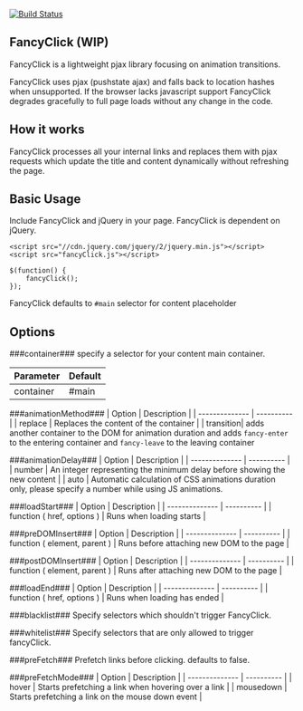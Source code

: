 [![Build Status](https://travis-ci.org/morsdyce/fancyClick.svg?branch=master)](https://travis-ci.org/morsdyce/fancyClick)

## FancyClick (WIP) ##

FancyClick is a lightweight pjax library focusing on animation transitions.

FancyClick uses pjax (pushstate ajax) and falls back to location hashes when unsupported.
If the browser lacks javascript support FancyClick degrades gracefully to full page loads without any change in the code.

## How it works ##

FancyClick processes all your internal links and replaces them with pjax requests which update the title and content dynamically without refreshing the page.

## Basic Usage ##

Include FancyClick and jQuery in your page. FancyClick is dependent on jQuery.

    <script src="//cdn.jquery.com/jquery/2/jquery.min.js"></script>
    <script src="fancyClick.js"></script>

    $(function() {
	    fancyClick();
    });

FancyClick defaults to `#main` selector for content placeholder

## Options ##

###container###
specify a selector for your content main container.

| Parameter | Default |
| -------------- | ---------- |
| container | #main |

###animationMethod###
| Option | Description |
| -------------- | ---------- | 
| replace | Replaces the content of the container |
| transition| adds another container to the DOM for animation duration and adds `fancy-enter` to the entering container and `fancy-leave` to the leaving container

###animationDelay###
| Option | Description |
| -------------- | ---------- | 
| number | An integer representing the minimum delay before showing the new content |
| auto | Automatic calculation of CSS animations duration only, please specify a number while using JS animations.


###loadStart### 
| Option | Description |
| -------------- | ---------- | 
| function ( href, options ) | Runs when loading starts |


###preDOMInsert### 
| Option | Description |
| -------------- | ---------- | 
| function ( element, parent ) | Runs before attaching new DOM to the page |

###postDOMInsert###
| Option | Description |
| -------------- | ---------- | 
| function ( element, parent ) | Runs after attaching new DOM to the page |

###loadEnd###
| Option | Description |
| -------------- | ---------- | 
| function ( href, options ) | Runs when loading has ended |

###blacklist###
Specify selectors which shouldn't trigger FancyClick.

###whitelist###
Specify selectors that are only allowed to trigger fancyClick.

###preFetch###
Prefetch links before clicking. defaults to false.

###preFetchMode###
| Option | Description |
| -------------- | ---------- | 
| hover | Starts prefetching a link when hovering over a link |
| mousedown | Starts prefetching a link on the mouse down event |